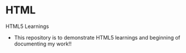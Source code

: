 # HTML
HTML5 Learnings

* This repository is to demonstrate HTML5 learnings and beginning of documenting my work!!
